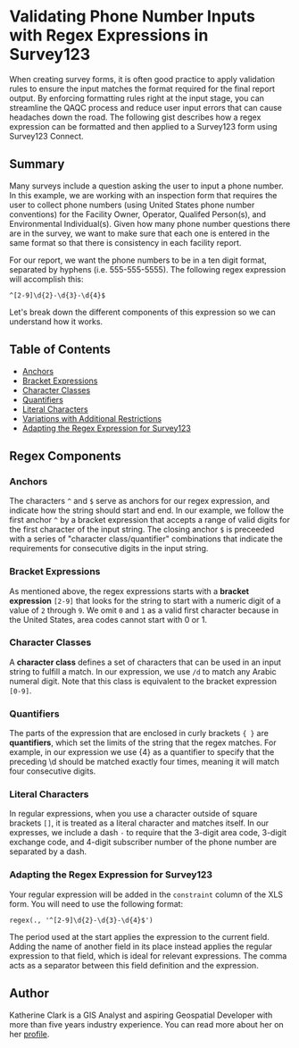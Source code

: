 # Validating Phone Number Inputs with Regex Expressions in Survey123

When creating survey forms, it is often good practice to apply validation rules to ensure the input matches the format required for the final report output. By enforcing formatting rules right at the input stage, you can streamline the QAQC process and reduce user input errors that can cause headaches down the road. The following gist describes how a regex expression can be formatted and then applied to a Survey123 form using Survey123 Connect.

## Summary

Many surveys include a question asking the user to input a phone number. In this example, we are working with an inspection form that requires the user to collect phone numbers (using United States phone number conventions) for the Facility Owner, Operator, Qualifed Person(s), and Environmental Individual(s). Given how many phone number questions there are in the survey, we want to make sure that each one is entered in the same format so that there is consistency in each facility report.

For our report, we want the phone numbers to be in a ten digit format, separated by hyphens (i.e. 555-555-5555). The following regex expression will accomplish this:

`^[2-9]\d{2}-\d{3}-\d{4}$`

Let's break down the different components of this expression so we can understand how it works.

## Table of Contents

- [Anchors](#anchors)
- [Bracket Expressions](#bracket-expressions)
- [Character Classes](#character-classes)
- [Quantifiers](#quantifiers)
- [Literal Characters](#literal-characters)
- [Variations with Additional Restrictions](#variations-with-additional-restrictions)
- [Adapting the Regex Expression for Survey123](#adapting-the-regex-expression-for-survey123)

## Regex Components

### Anchors

The characters `^` and `$` serve as anchors for our regex expression, and indicate how the string should start and end. In our example, we follow the first anchor `^` by a bracket expression that accepts a range of valid digits for the first character of the input string. The closing anchor `$` is preceeded with a series of "character class/quantifier" combinations that indicate the requirements for consecutive digits in the input string.

### Bracket Expressions

As mentioned above, the regex expressions starts with a **bracket expression** `[2-9]` that looks for the string to start with a numeric digit of a value of `2` through `9`. We omit `0` and `1` as a valid first character because in the United States, area codes cannot start with 0 or 1.

### Character Classes

A **character class** defines a set of characters that can be used in an input string to fulfill a match. In our expression, we use `/d` to match any Arabic numeral digit. Note that this class is equivalent to the bracket expression `[0-9]`.

### Quantifiers

The parts of the expression that are enclosed in curly brackets `{ }` are **quantifiers**, which set the limits of the string that the regex matches. For example, in our expression we use {4} as a quantifier to specify that the preceding \d should be matched exactly four times, meaning it will match four consecutive digits.

### Literal Characters

In regular expressions, when you use a character outside of square brackets `[]`, it is treated as a literal character and matches itself. In our expresses, we include a dash `-` to require that the 3-digit area code, 3-digit exchange code, and 4-digit subscriber number of the phone number are separated by a dash.


### Adapting the Regex Expression for Survey123

Your regular expression will be added in the `constraint` column of the XLS form. You will need to use the following format: 

`regex(., '^[2-9]\d{2}-\d{3}-\d{4}$')`

The period used at the start applies the expression to the current field. Adding the name of another field in its place instead applies the regular expression to that field, which is ideal for relevant expressions. The comma acts as a separator between this field definition and the expression.

## Author

Katherine Clark is a GIS Analyst and aspiring Geospatial Developer with more than five years industry experience. You can read more about her on her [profile](https://kclarkdev.github.io/kc-project-portfolio/).
